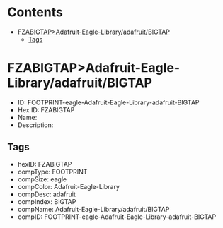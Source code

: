 



Contents
========

* [FZABIGTAP>Adafruit-Eagle-Library/adafruit/BIGTAP](#fzabigtapadafruit-eagle-libraryadafruitbigtap)
	* [Tags](#tags)

# FZABIGTAP>Adafruit-Eagle-Library/adafruit/BIGTAP

- ID: FOOTPRINT-eagle-Adafruit-Eagle-Library-adafruit-BIGTAP
- Hex ID: FZABIGTAP
- Name: 
- Description: 

## Tags

- hexID: FZABIGTAP
- oompType: FOOTPRINT
- oompSize: eagle
- oompColor: Adafruit-Eagle-Library
- oompDesc: adafruit
- oompIndex: BIGTAP
- oompName: Adafruit-Eagle-Library/adafruit/BIGTAP
- oompID: FOOTPRINT-eagle-Adafruit-Eagle-Library-adafruit-BIGTAP
